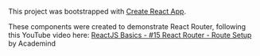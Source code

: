 This project was bootstrapped with [Create React App](https://github.com/facebookincubator/create-react-app).

These components were created to demonstrate React Router, following this YouTube video here: [ReactJS Basics - #15 React Router - Route Setup
](https://www.youtube.com/watch?v=eofpZPRUnP8) by Academind
